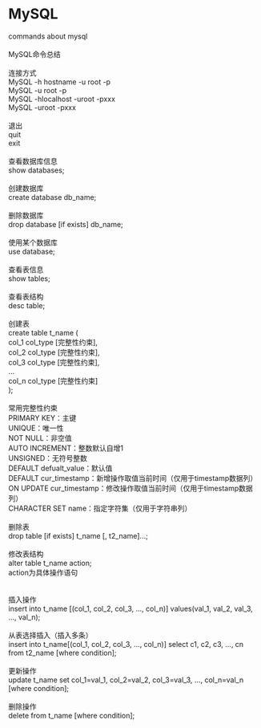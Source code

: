 # MySQL</br>
commands about mysql</br>
</br>
MySQL命令总结</br>
</br>
连接方式</br>
MySQL -h hostname -u root -p</br>
MySQL -u root -p</br>
MySQL -hlocalhost -uroot -pxxx</br>
MySQL -uroot -pxxx</br>
</br>
退出</br>
quit</br>
exit</br>
</br>
查看数据库信息</br>
show databases;</br>
</br>
创建数据库</br>
create database db_name;</br>
</br>
删除数据库</br>
drop database [if exists] db_name;</br>
</br>
使用某个数据库</br>
use database;</br>
</br>
查看表信息</br>
show tables;</br>
</br>
查看表结构</br>
desc table;</br>
</br>
创建表</br>
create table t_name (</br>
col_1 col_type [完整性约束],</br>
col_2 col_type [完整性约束],</br>
col_3 col_type [完整性约束],</br>
...</br>
col_n col_type [完整性约束]</br>
);</br>
</br>
常用完整性约束</br>
PRIMARY KEY：主键</br>
UNIQUE：唯一性</br>
NOT NULL：非空值</br>
AUTO INCREMENT：整数默认自增1</br>
UNSIGNED：无符号整数</br>
DEFAULT defualt_value：默认值</br>
DEFAULT cur_timestamp：新增操作取值当前时间（仅用于timestamp数据列）</br>
ON UPDATE cur_timestamp：修改操作取值当前时间（仅用于timestamp数据列）</br>
CHARACTER SET name：指定字符集（仅用于字符串列）</br>
</br>
删除表</br>
drop table [if exists] t_name [, t2_name]...;</br>
</br>
修改表结构</br>
alter table t_name action;</br>
action为具体操作语句</br>
</br>
</br>
插入操作</br>
insert into t_name [(col_1, col_2, col_3, ..., col_n)] values(val_1, val_2, val_3, ..., val_n);</br>
</br>
从表选择插入（插入多条）</br>
insert into t_name[(col_1, col_2, col_3, ..., col_n)] select c1, c2, c3, ..., cn from t2_name [where condition];</br>
</br>
更新操作</br>
update t_name set col_1=val_1, col_2=val_2, col_3=val_3, ..., col_n=val_n [where condition];</br>
</br>
删除操作</br>
delete from t_name [where condition];</br>
</br>
